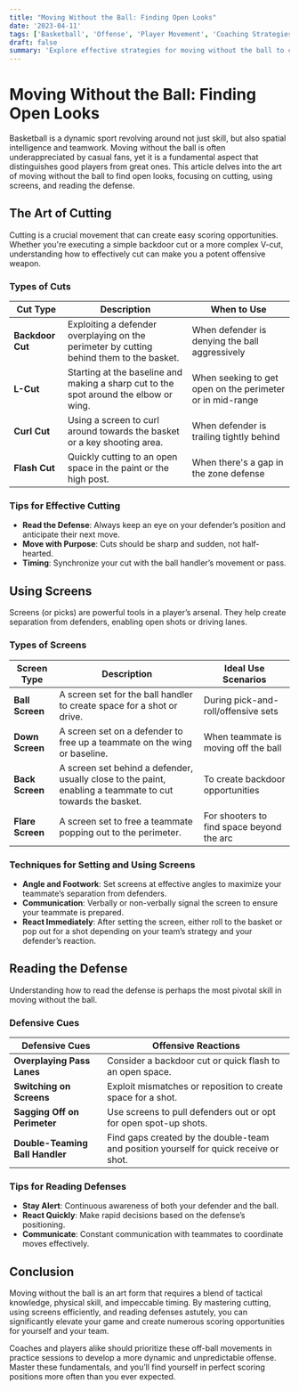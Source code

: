 ```yaml
---
title: "Moving Without the Ball: Finding Open Looks"
date: '2023-04-11'
tags: ['Basketball', 'Offense', 'Player Movement', 'Coaching Strategies', 'Screens', 'Cuts', 'Reading Defense', 'Open Shots', 'Team Play', 'Scoring']
draft: false 
summary: 'Explore effective strategies for moving without the ball to create open shot opportunities in basketball, featuring insights from player experiences and coaching wisdom.'
---
```


# Moving Without the Ball: Finding Open Looks

Basketball is a dynamic sport revolving around not just skill, but also spatial intelligence and teamwork. Moving without the ball is often underappreciated by casual fans, yet it is a fundamental aspect that distinguishes good players from great ones. This article delves into the art of moving without the ball to find open looks, focusing on cutting, using screens, and reading the defense.

## The Art of Cutting

Cutting is a crucial movement that can create easy scoring opportunities. Whether you're executing a simple backdoor cut or a more complex V-cut, understanding how to effectively cut can make you a potent offensive weapon.

### Types of Cuts

| Cut Type      | Description                                                                                  | When to Use                                      |
|---------------|----------------------------------------------------------------------------------------------|--------------------------------------------------|
| **Backdoor Cut** | Exploiting a defender overplaying on the perimeter by cutting behind them to the basket.    | When defender is denying the ball aggressively      |
| **L-Cut**       | Starting at the baseline and making a sharp cut to the spot around the elbow or wing.        | When seeking to get open on the perimeter or in mid-range |
| **Curl Cut**    | Using a screen to curl around towards the basket or a key shooting area.                     | When defender is trailing tightly behind        |
| **Flash Cut**   | Quickly cutting to an open space in the paint or the high post.                              | When there's a gap in the zone defense            |

### Tips for Effective Cutting
- **Read the Defense**: Always keep an eye on your defender’s position and anticipate their next move.
- **Move with Purpose**: Cuts should be sharp and sudden, not half-hearted.
- **Timing**: Synchronize your cut with the ball handler’s movement or pass.

## Using Screens

Screens (or picks) are powerful tools in a player’s arsenal. They help create separation from defenders, enabling open shots or driving lanes.

### Types of Screens

| Screen Type | Description                                                                 | Ideal Use Scenarios                     |
|-------------|-----------------------------------------------------------------------------|-----------------------------------------|
| **Ball Screen** | A screen set for the ball handler to create space for a shot or drive.         | During pick-and-roll/offensive sets        |
| **Down Screen** | A screen set on a defender to free up a teammate on the wing or baseline.   | When teammate is moving off the ball       |
| **Back Screen** | A screen set behind a defender, usually close to the paint, enabling a teammate to cut towards the basket.  | To create backdoor opportunities            |
| **Flare Screen** | A screen set to free a teammate popping out to the perimeter.                | For shooters to find space beyond the arc   |

### Techniques for Setting and Using Screens
- **Angle and Footwork**: Set screens at effective angles to maximize your teammate’s separation from defenders.
- **Communication**: Verbally or non-verbally signal the screen to ensure your teammate is prepared.
- **React Immediately**: After setting the screen, either roll to the basket or pop out for a shot depending on your team’s strategy and your defender’s reaction.

## Reading the Defense

Understanding how to read the defense is perhaps the most pivotal skill in moving without the ball. 

### Defensive Cues

| Defensive Cues                   | Offensive Reactions                                                               |
|----------------------------------|-----------------------------------------------------------------------------------|
| **Overplaying Pass Lanes**       | Consider a backdoor cut or quick flash to an open space.                            |
| **Switching on Screens**         | Exploit mismatches or reposition to create space for a shot.                        |
| **Sagging Off on Perimeter**     | Use screens to pull defenders out or opt for open spot-up shots.                     |
| **Double-Teaming Ball Handler**  | Find gaps created by the double-team and position yourself for quick receive or shot. |

### Tips for Reading Defenses
- **Stay Alert**: Continuous awareness of both your defender and the ball.
- **React Quickly**: Make rapid decisions based on the defense’s positioning.
- **Communicate**: Constant communication with teammates to coordinate moves effectively.

## Conclusion

Moving without the ball is an art form that requires a blend of tactical knowledge, physical skill, and impeccable timing. By mastering cutting, using screens efficiently, and reading defenses astutely, you can significantly elevate your game and create numerous scoring opportunities for yourself and your team. 

Coaches and players alike should prioritize these off-ball movements in practice sessions to develop a more dynamic and unpredictable offense. Master these fundamentals, and you’ll find yourself in perfect scoring positions more often than you ever expected.